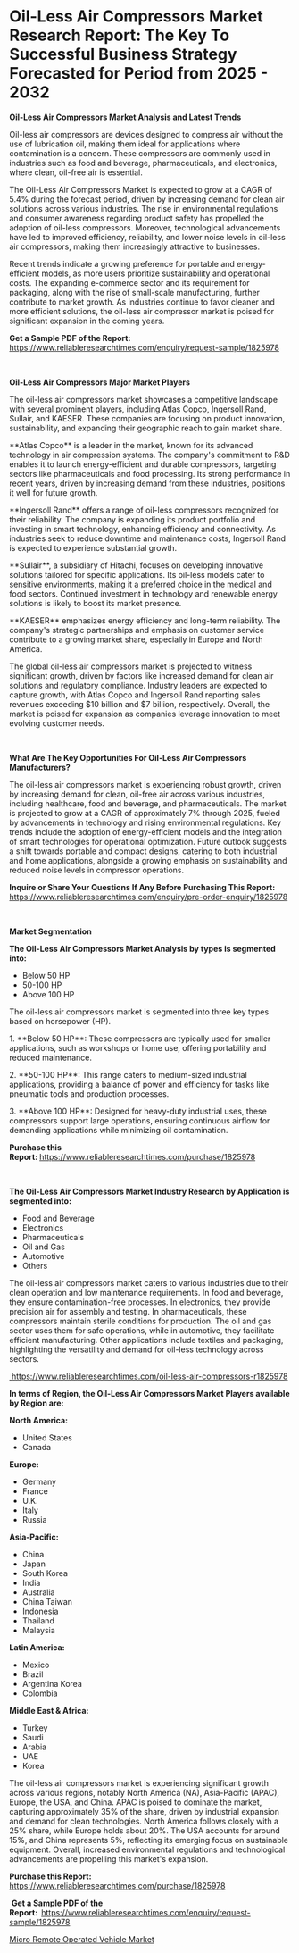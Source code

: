<p><h1>Oil-Less Air Compressors Market Research Report: The Key To Successful Business Strategy Forecasted for Period from 2025 - 2032</h1></p><p><strong>Oil-Less Air Compressors Market Analysis and Latest Trends</strong></p>
<p><p>Oil-less air compressors are devices designed to compress air without the use of lubrication oil, making them ideal for applications where contamination is a concern. These compressors are commonly used in industries such as food and beverage, pharmaceuticals, and electronics, where clean, oil-free air is essential.</p><p>The Oil-Less Air Compressors Market is expected to grow at a CAGR of 5.4% during the forecast period, driven by increasing demand for clean air solutions across various industries. The rise in environmental regulations and consumer awareness regarding product safety has propelled the adoption of oil-less compressors. Moreover, technological advancements have led to improved efficiency, reliability, and lower noise levels in oil-less air compressors, making them increasingly attractive to businesses.</p><p>Recent trends indicate a growing preference for portable and energy-efficient models, as more users prioritize sustainability and operational costs. The expanding e-commerce sector and its requirement for packaging, along with the rise of small-scale manufacturing, further contribute to market growth. As industries continue to favor cleaner and more efficient solutions, the oil-less air compressor market is poised for significant expansion in the coming years.</p></p>
<p><strong>Get a Sample PDF of the Report:&nbsp;</strong> <a href="https://www.reliableresearchtimes.com/enquiry/request-sample/1825978?utm_campaign=2230&utm_medium=2&utm_source=Github&utm_content=ia&utm_term=12042025&utm_id=oil-less-air-compressors">https://www.reliableresearchtimes.com/enquiry/request-sample/1825978</a></p>
<p>&nbsp;</p>
<p><strong>Oil-Less Air Compressors Major Market Players</strong></p>
<p><p>The oil-less air compressors market showcases a competitive landscape with several prominent players, including Atlas Copco, Ingersoll Rand, Sullair, and KAESER. These companies are focusing on product innovation, sustainability, and expanding their geographic reach to gain market share.</p><p>**Atlas Copco** is a leader in the market, known for its advanced technology in air compression systems. The company's commitment to R&D enables it to launch energy-efficient and durable compressors, targeting sectors like pharmaceuticals and food processing. Its strong performance in recent years, driven by increasing demand from these industries, positions it well for future growth.</p><p>**Ingersoll Rand** offers a range of oil-less compressors recognized for their reliability. The company is expanding its product portfolio and investing in smart technology, enhancing efficiency and connectivity. As industries seek to reduce downtime and maintenance costs, Ingersoll Rand is expected to experience substantial growth.</p><p>**Sullair**, a subsidiary of Hitachi, focuses on developing innovative solutions tailored for specific applications. Its oil-less models cater to sensitive environments, making it a preferred choice in the medical and food sectors. Continued investment in technology and renewable energy solutions is likely to boost its market presence.</p><p>**KAESER** emphasizes energy efficiency and long-term reliability. The company's strategic partnerships and emphasis on customer service contribute to a growing market share, especially in Europe and North America.</p><p>The global oil-less air compressors market is projected to witness significant growth, driven by factors like increased demand for clean air solutions and regulatory compliance. Industry leaders are expected to capture growth, with Atlas Copco and Ingersoll Rand reporting sales revenues exceeding $10 billion and $7 billion, respectively. Overall, the market is poised for expansion as companies leverage innovation to meet evolving customer needs.</p></p>
<p>&nbsp;</p>
<p><strong>What Are The Key Opportunities For Oil-Less Air Compressors Manufacturers?</strong></p>
<p><p>The oil-less air compressors market is experiencing robust growth, driven by increasing demand for clean, oil-free air across various industries, including healthcare, food and beverage, and pharmaceuticals. The market is projected to grow at a CAGR of approximately 7% through 2025, fueled by advancements in technology and rising environmental regulations. Key trends include the adoption of energy-efficient models and the integration of smart technologies for operational optimization. Future outlook suggests a shift towards portable and compact designs, catering to both industrial and home applications, alongside a growing emphasis on sustainability and reduced noise levels in compressor operations.</p></p>
<p><strong>Inquire or Share Your Questions If Any Before Purchasing This Report:</strong> <a href="https://www.reliableresearchtimes.com/enquiry/pre-order-enquiry/1825978?utm_campaign=2230&utm_medium=2&utm_source=Github&utm_content=ia&utm_term=12042025&utm_id=oil-less-air-compressors">https://www.reliableresearchtimes.com/enquiry/pre-order-enquiry/1825978</a></p>
<p>&nbsp;</p>
<p><strong>Market Segmentation</strong></p>
<p><strong>The Oil-Less Air Compressors Market Analysis by types is segmented into:</strong></p>
<p><ul><li>Below 50 HP</li><li>50-100 HP</li><li>Above 100 HP</li></ul></p>
<p><p>The oil-less air compressors market is segmented into three key types based on horsepower (HP). </p><p>1. **Below 50 HP**: These compressors are typically used for smaller applications, such as workshops or home use, offering portability and reduced maintenance.</p><p>2. **50-100 HP**: This range caters to medium-sized industrial applications, providing a balance of power and efficiency for tasks like pneumatic tools and production processes.</p><p>3. **Above 100 HP**: Designed for heavy-duty industrial uses, these compressors support large operations, ensuring continuous airflow for demanding applications while minimizing oil contamination.</p></p>
<p><strong>Purchase this Report:&nbsp;</strong><a href="https://www.reliableresearchtimes.com/purchase/1825978?utm_campaign=2230&utm_medium=2&utm_source=Github&utm_content=ia&utm_term=12042025&utm_id=oil-less-air-compressors">https://www.reliableresearchtimes.com/purchase/1825978</a></p>
<p>&nbsp;</p>
<p><strong>The Oil-Less Air Compressors Market Industry Research by Application is segmented into:</strong></p>
<p><ul><li>Food and Beverage</li><li>Electronics</li><li>Pharmaceuticals</li><li>Oil and Gas</li><li>Automotive</li><li>Others</li></ul></p>
<p><p>The oil-less air compressors market caters to various industries due to their clean operation and low maintenance requirements. In food and beverage, they ensure contamination-free processes. In electronics, they provide precision air for assembly and testing. In pharmaceuticals, these compressors maintain sterile conditions for production. The oil and gas sector uses them for safe operations, while in automotive, they facilitate efficient manufacturing. Other applications include textiles and packaging, highlighting the versatility and demand for oil-less technology across sectors.</p></p>
<p><a href="https://www.reliableresearchtimes.com/oil-less-air-compressors-r1825978?utm_campaign=2230&utm_medium=2&utm_source=Github&utm_content=ia&utm_term=12042025&utm_id=oil-less-air-compressors">&nbsp;https://www.reliableresearchtimes.com/oil-less-air-compressors-r1825978</a></p>
<p><strong>In terms of Region, the Oil-Less Air Compressors Market Players available by Region are:</strong></p>
<p>
    <p> <strong> North America: </strong>
        <ul>
            <li>United States</li>
            <li>Canada</li>
        </ul>
        </p> 
    <p> <strong> Europe: </strong>
        <ul>
            <li>Germany</li>
            <li>France</li>
            <li>U.K.</li>
            <li>Italy</li>
            <li>Russia</li>
        </ul>
        </p> 
    <p> <strong> Asia-Pacific: </strong>
        <ul>
            <li>China</li>
            <li>Japan</li>
            <li>South Korea</li>
            <li>India</li>
            <li>Australia</li>
            <li>China Taiwan</li>
            <li>Indonesia</li>
            <li>Thailand</li>
            <li>Malaysia</li>
        </ul>
        </p> 
    <p> <strong> Latin America: </strong>
        <ul>
            <li>Mexico</li>
            <li>Brazil</li>
            <li>Argentina Korea</li>
            <li>Colombia</li>
        </ul>
        </p> 
    <p> <strong> Middle East & Africa: </strong>
        <ul>
            <li>Turkey</li>
            <li>Saudi</li>
            <li>Arabia</li>
            <li>UAE</li>
            <li>Korea</li>
        </ul>
    </p>
    </p>
<p><p>The oil-less air compressors market is experiencing significant growth across various regions, notably North America (NA), Asia-Pacific (APAC), Europe, the USA, and China. APAC is poised to dominate the market, capturing approximately 35% of the share, driven by industrial expansion and demand for clean technologies. North America follows closely with a 25% share, while Europe holds about 20%. The USA accounts for around 15%, and China represents 5%, reflecting its emerging focus on sustainable equipment. Overall, increased environmental regulations and technological advancements are propelling this market's expansion.</p></p>
<p><strong>Purchase this Report: </strong><a href="https://www.reliableresearchtimes.com/purchase/1825978?utm_campaign=2230&utm_medium=2&utm_source=Github&utm_content=ia&utm_term=12042025&utm_id=oil-less-air-compressors">https://www.reliableresearchtimes.com/purchase/1825978</a></p>
<p>&nbsp;<strong>Get a Sample PDF of the Report:&nbsp;&nbsp;</strong><a href="https://www.reliableresearchtimes.com/enquiry/request-sample/1825978?utm_campaign=2230&utm_medium=2&utm_source=Github&utm_content=ia&utm_term=12042025&utm_id=oil-less-air-compressors">https://www.reliableresearchtimes.com/enquiry/request-sample/1825978</a></p>
<p><strong></strong></p>
<p><p><a href="https://github.com/maclarensidney/Market-Research-Report-List-1/blob/main/micro-remote-operated-vehicle-market.md?utm_campaign=2230&utm_medium=2&utm_source=Github&utm_content=ia&utm_term=12042025&utm_id=oil-less-air-compressors">Micro Remote Operated Vehicle Market</a></p></p>